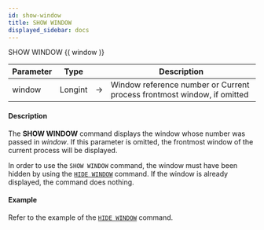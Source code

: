 ```yaml
---
id: show-window
title: SHOW WINDOW
displayed_sidebar: docs
---
```



<!-- REF #_command_.SHOW WINDOW.Syntax-->SHOW WINDOW {( window )}<!-- END REF-->


<!-- REF #_command_.SHOW WINDOW.Params -->
|Parameter|Type||Description|
|---------|--- |:---:|------|
|window|Longint|->|Window reference number or Current process frontmost window, if omitted|
<!-- END REF -->


#### Description




The **SHOW WINDOW** command displays the window whose number was passed in *window*. If this parameter is omitted, the frontmost window of the current process will be displayed.

In order to use the `SHOW WINDOW` command, the window must have been hidden by using the [`HIDE WINDOW`](hide-window.md) command. If the window is already displayed, the command does nothing.


#### Example




Refer to the example of the [`HIDE WINDOW`](hide-window.md) command.


